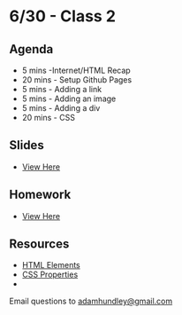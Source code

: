 # 6/30 - Class 2

## Agenda

* 5 mins -Internet/HTML Recap
* 20 mins - Setup Github Pages
* 5 mins - Adding a link
* 5 mins - Adding an image
* 5 mins - Adding a div
* 20 mins - CSS

## Slides
* [View Here](https://www.icloud.com/keynote/0f3wcsNET3Bzx0EiWQd-mONSw#fare%5Fharbor%5Fclass%5Ftwo)

## Homework
* [View Here]()

## Resources

* [HTML Elements](http://www.w3schools.com/tags/ref_byfunc.asp)
* [CSS Properties](http://www.w3schools.com/cssref/default.asp)
* 

Email questions to adamhundley@gmail.com
